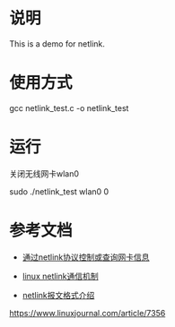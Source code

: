 # 说明

This is a demo for netlink.

# 使用方式

gcc netlink_test.c -o netlink_test

# 运行

关闭无线网卡wlan0

sudo ./netlink_test wlan0 0

# 参考文档

* [通过netlink协议控制或查询网卡信息
](https://github.com/dev-nono/nettool/blob/3cf0d750ef15c1d1289dd3c7e65fdf3ffaa0e2fe/libnettool/src/ip_link.c)

* [linux netlink通信机制
](https://www.cnblogs.com/wenqiang/p/6306727.html)

* [netlink报文格式介绍
](https://www.infradead.org/~tgr/libnl/doc/route.html)

https://www.linuxjournal.com/article/7356
